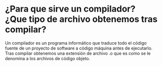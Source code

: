 # ¿Para que sirve un compilador? ¿Que tipo de archivo obtenemos tras compilar?
Un compilador es un programa informático que traduce todo el código fuente de un proyecto de software a código máquina antes de ejecutarlo.
Tras compilar obtenemos una extensión de archivo .o que es como se le denomina a los archivos de código objeto.

